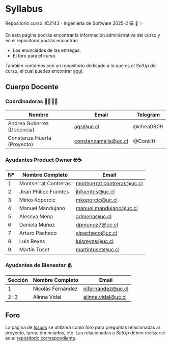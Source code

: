 # Syllabus
Repositorio curso IIC2143 - Ingeniería de Software 2025-2 💻 🚀 ✨

En esta página podrás encontrar la información administrativa del curso y en el repositorio podrás encontrar:
* Los enunciados de las entregas.
* El foro para el curso.

Tambien contamos con un repositorio dedicado a lo que es el _SetUp_ del curso, el cual puedes encontrar [aquí](https://github.com/IIC2143/Setup-Guides).

## Cuerpo Docente

### Coordinadoras 👩🏽‍💻🦋

| Nombre                      | Email                   | Telegram                                        |
|-----------------------------|-------------------------|------------------------------------------------|
| Andrea Gutierrez (Docencia) | ags@uc.cl  | @chea0809    |
| Constanza Huerta (Proyecto)   | constanzamalia@uc.cl | @ConiiiH |


### Ayudantes Product Owner 🤓☕️

| Nº  | Nombre Completo                               | Email                          |
|-----|-----------------------------------------------|--------------------------------|
| 1   | Montserrat Contreras   | montserrat.contreras@uc.cl     |
| 2   | Jean Philipe Fuentes              | jhfuentes@uc.cl                |
| 3   | Mirko Koporcic                  | mkoporcic@uc.cl                |
| 4   | Manuel Mandujano                | manuel.mandujano@uc.cl         |
| 5   | Alessya Mena                 | admena@uc.cl       |
| 6   | Daniela Muñoz                     | dpmunoz7@uc.cl                 |
| 7   | Arturo Pacheco             | aipacheco@uc.cl                |
| 8   | Luis Reyes               | luisreyes@uc.cl        |
| 9  | Martín Tuset                  | martintuset@uc.cl              |

### Ayudantes de Bienestar 🫂

| Sección  | Nombre Completo                               | Email                          |
|-----|-----------------------------------------------|--------------------------------|
| 1   | Nicolás Fernández             | nifernandez@uc.cl              |
| 2-3  | Alinna Vidal              | alinna.vidal@uc.cl             |

## Foro

La página de [_Issues_](https://github.com/IIC2143/Syllabus/issues) se utilizará como foro para preguntas relacionadas al proyecto, tarea, enunciados, etc. Las relacionadas a _SetUp_ deben realizarse en el [repositorio correspondiente](https://github.com/IIC2143/Setup-Guides/issues).

